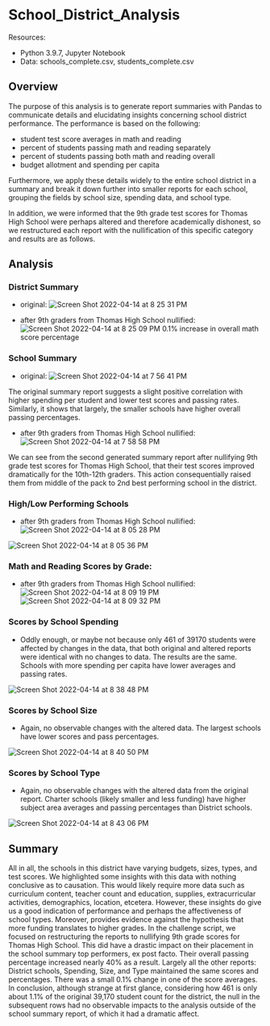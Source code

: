 # School_District_Analysis
Resources:
- Python 3.9.7, Jupyter Notebook
- Data: schools_complete.csv, students_complete.csv

## Overview
The purpose of this analysis is to generate report summaries with Pandas to communicate details and elucidating insights concerning school district performance.  The performance is based on the following:
- student test score averages in math and reading
- percent of students passing math and reading separately
- percent of students passing both math and reading overall
- budget allotment and spending per capita

Furthermore, we apply these details widely to the entire school district in a summary and break it down further into smaller reports for each school, grouping the fields by school size, spending data, and school type.

In addition, we were informed that the 9th grade test scores for Thomas High School were perhaps altered and therefore academically dishonest, so we restructured each report with the nullification of this specific category and results are as follows.

## Analysis
### District Summary
- original:
![Screen Shot 2022-04-14 at 8 25 31 PM](https://user-images.githubusercontent.com/100544761/163503445-d3fa5bd4-1816-4847-b866-dfe0b1c75c70.png)
  
- after 9th graders from Thomas High School nullified:
![Screen Shot 2022-04-14 at 8 25 09 PM](https://user-images.githubusercontent.com/100544761/163503449-4c17a525-247e-4011-939f-c6d145631a0b.png)
0.1% increase in overall math score percentage

### School Summary
  - original:
![Screen Shot 2022-04-14 at 7 56 41 PM](https://user-images.githubusercontent.com/100544761/163501201-5e564dc5-6483-4f1b-8c80-5b1d3866c5d7.png)

The original summary report suggests a slight positive correlation with higher spending per student and lower test scores and passing rates.  Similarly, it shows that largely, the smaller schools have higher overall passing percentages.

- after 9th graders from Thomas High School nullified:
![Screen Shot 2022-04-14 at 7 58 58 PM](https://user-images.githubusercontent.com/100544761/163501313-6ae4d417-ac81-4a9d-afac-b90c2e754d4d.png)

We can see from the second generated summary report after nullifying 9th grade test scores for Thomas High School, that their test scores improved dramatically for the 10th-12th graders.  This action consequentially raised them from middle of the pack to 2nd best performing school in the district.

### High/Low Performing Schools
- after 9th graders from Thomas High School nullified:
![Screen Shot 2022-04-14 at 8 05 28 PM](https://user-images.githubusercontent.com/100544761/163501829-51e44987-2a2f-4e20-9e1a-8a377f250b72.png)

![Screen Shot 2022-04-14 at 8 05 36 PM](https://user-images.githubusercontent.com/100544761/163501833-59ca3377-4577-4d22-9bc8-95bc8e167c84.png)

### Math and Reading Scores by Grade:
- after 9th graders from Thomas High School nullified:
![Screen Shot 2022-04-14 at 8 09 19 PM](https://user-images.githubusercontent.com/100544761/163502049-17d936b6-5015-448e-a343-6a08af0d69a4.png)
![Screen Shot 2022-04-14 at 8 09 32 PM](https://user-images.githubusercontent.com/100544761/163502053-4d9ba904-3d9a-47dd-a67a-fdf20c0996f1.png)

### Scores by School Spending
- Oddly enough, or maybe not because only 461 of 39170 students were affected by changes in the data, that both original and altered reports were identical with no changes to data.  The results are the same.  Schools with more spending per capita have lower averages and passing rates.

![Screen Shot 2022-04-14 at 8 38 48 PM](https://user-images.githubusercontent.com/100544761/163504183-f22b8882-96e8-4353-ae06-0cbeafdcc42e.png)

### Scores by School Size
- Again, no observable changes with the altered data.  The largest schools have lower scores and pass percentages.

![Screen Shot 2022-04-14 at 8 40 50 PM](https://user-images.githubusercontent.com/100544761/163504368-87a45fc9-0704-4eec-8bae-c40b891808a0.png)

### Scores by School Type
- Again, no observable changes with the altered data from the original report.  Charter schools (likely smaller and less funding) have higher subject area averages and passing percentages than District schools.

![Screen Shot 2022-04-14 at 8 43 06 PM](https://user-images.githubusercontent.com/100544761/163504557-f3748078-a842-4d99-a3af-be9fcaf89d39.png)


## Summary
All in all, the schools in this district have varying budgets, sizes, types, and test scores.  We highlighted some insights with this data with nothing conclusive as to causation.  This would likely require more data such as curriculum content, teacher count and education, supplies, extracurricular activities, demographics, location, etcetera.  However, these insights do give us a good indication of performance and perhaps the affectiveness of school types. Moreover, provides evidence against the hypothesis that more funding translates to higher grades.  In the challenge script, we focused on restructuring the reports to nullifying 9th grade scores for Thomas High School.  This did have a drastic impact on their placement in the school summary top performers, ex post facto. Their overall passing percentage increased nearly 40% as a result.  Largely all the other reports: District schools, Spending, Size, and Type maintained the same scores and percentages.  There was a small 0.1% change in one of the score averages.  In conclusion, although strange at first glance, considering how 461 is only about 1.1% of the original 39,170 student count for the district, the null in the subsequent rows had no observable impacts to the analysis outside of the school summary report, of which it had a dramatic affect.
